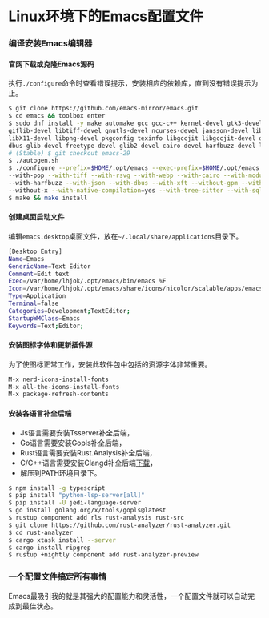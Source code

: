 # Linux环境下的Emacs配置文件

### 编译安装Emacs编辑器

#### 官网下载或克隆Emacs源码
执行`./configure`命令时查看错误提示，安装相应的依赖库，直到没有错误提示为止。

```sh
$ git clone https://github.com/emacs-mirror/emacs.git
$ cd emacs && toolbox enter
$ sudo dnf install -y make automake gcc gcc-c++ kernel-devel gtk3-devel libjpeg-devel libXpm-devel \
giflib-devel libtiff-devel gnutls-devel ncurses-devel jansson-devel librsvg2-devel libXft-devel \
libX11-devel libpng-devel pkgconfig texinfo libgccjit libgccjit-devel dbus-devel texi2html \
dbus-glib-devel freetype-devel glib2-devel cairo-devel harfbuzz-devel libtree-sitter-devel
# (Stable) $ git checkout emacs-29
$ ./autogen.sh
$ ./configure --prefix=$HOME/.opt/emacs --exec-prefix=$HOME/.opt/emacs --with-xpm --with-gif \
--with-pop --with-tiff --with-rsvg --with-webp --with-cairo --with-modules --with-mailutils --with-jpeg \
--with-harfbuzz --with-json --with-dbus --with-xft --without-gpm --with-png --with-threads --with-pgtk \
--without-x --with-native-compilation=yes --with-tree-sitter --with-sqlite3 --with-wide-int
$ make && make install
```

#### 创建桌面启动文件
编辑`emacs.desktop`桌面文件，放在`~/.local/share/applications`目录下。

```sh
[Desktop Entry]
Name=Emacs
GenericName=Text Editor
Comment=Edit text
Exec=/var/home/lhjok/.opt/emacs/bin/emacs %F
Icon=/var/home/lhjok/.opt/emacs/share/icons/hicolor/scalable/apps/emacs.svg
Type=Application
Terminal=false
Categories=Development;TextEditor;
StartupWMClass=Emacs
Keywords=Text;Editor;
```

#### 安装图标字体和更新插件源
为了使图标正常工作，安装此软件包中包括的资源字体非常重要。

```sh
M-x nerd-icons-install-fonts
M-x all-the-icons-install-fonts
M-x package-refresh-contents
```

#### 安装各语言补全后端
- Js语言需要安装Tsserver补全后端，
- Go语言需要安装Gopls补全后端，
- Rust语言需要安装Rust.Analysis补全后端，
- C/C++语言需要安装Clangd补全后端[下载](https://github.com/clangd/clangd/releases/latest)，
- 解压到PATH环境目录下。

```sh
$ npm install -g typescript
$ pip install "python-lsp-server[all]"
$ pip install -U jedi-language-server
$ go install golang.org/x/tools/gopls@latest
$ rustup component add rls rust-analysis rust-src
$ git clone https://github.com/rust-analyzer/rust-analyzer.git
$ cd rust-analyzer
$ cargo xtask install --server
$ cargo install ripgrep
$ rustup +nightly component add rust-analyzer-preview
```

### 一个配置文件搞定所有事情
Emacs最吸引我的就是其强大的配置能力和灵活性，一个配置文件就可以自动完成到最佳状态。
